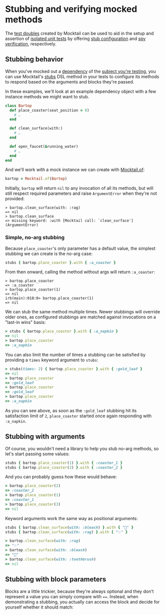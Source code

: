 # Stubbing and verifying mocked methods

The [test doubles](support/glossary.md#test-double) created by Mocktail can be used to aid in the setup and
assertion of [isolated unit tests](support/glossary.md#isolated-unit-testing)
by offering [stub configuration](support/glossary.md#stub) and [spy
verification](support/glossary.md#spy), respectively.

## Stubbing behavior

When you've mocked out a [dependency](support/glossary.md#dependency) of the
[subject you're testing](support/glossary.md#subject-under-test), you can use
Mocktail's [stubs](support/api.md#mocktailstubs) DSL method in your tests to
configure its methods to respond based on the arguments and blocks they're
passed.

In these examples, we'll look at an example dependency object with a few
instance methods we might want to stub.

```ruby
class Bartop
  def place_coaster(seat_position = 0)
    # …
  end

  def clean_surface(with:)
    # …
  end

  def open_faucet(&running_water)
    # …
  end
end
```

And we'll work with a mock instance we can create with [Mocktail.of](support/api.md#mocktailof):

```ruby
bartop = Mocktail.of(Bartop)
```

Initially, `bartop` will return `nil` to any invocation of all its methods,
but will still respect required parameters and raise `ArgumentError` when
they're not provided:

```
> bartop.clean_surface(with: :rag)
=> nil
> bartop.clean_surface
=> missing keyword: :with [Mocktail call: `clean_surface'] (ArgumentError)
```

### Simple, no-arg stubbing

Because `place_coaster`'s only parameter has a default value, the simplest
stubbing we can create is the no-arg case:

```ruby
stubs { bartop.place_coaster }.with { :a_coaster }
```

From then onward, calling the method without args will return `:a_coaster`:

```
> bartop.place_coaster
=> :a_coaster
> bartop.place_coaster(1)
=> nil
irb(main):018:0> bartop.place_coaster(1)
=> nil
```

We can stub the same method multiple times. Newer stubbings will override older
ones, as configured stubbings are matched against invocations on a "last-in
wins" basis:

```ruby
> stubs { bartop.place_coaster }.with { :a_napkin }
=> nil
> bartop.place_coaster
=> :a_napkin
```

You can also limit the number of times a stubbing can be satisfied by providing
a `times` keyword argument to `stubs`:

```ruby
> stubs(times: 2) { bartop.place_coaster }.with { :gold_leaf }
=> nil
> bartop.place_coaster
=> :gold_leaf
> bartop.place_coaster
=> :gold_leaf
> bartop.place_coaster
=> :a_napkin
```

As you can see above, as soon as the `:gold_leaf` stubbing hit its satisfaction
limit of `2`, `place_coaster` started once again responding with `:a_napkin`.

## Stubbing with arguments

Of course, you wouldn't need a library to help you stub no-arg methods, so let's
start passing some values:

```ruby
stubs { bartop.place_coaster(1) }.with { :coaster_1 }
stubs { bartop.place_coaster(2) }.with { :coaster_2 }
```

And you can probably guess how these would behave:

```ruby
> bartop.place_coaster(2)
=> :coaster_2
> bartop.place_coaster(1)
=> :coaster_1
> bartop.place_coaster(3)
=> nil
```

Keyword arguments work the same way as positional arguments:

```ruby
stubs { bartop.clean_surface(with: :bleach) }.with { "👃" }
stubs { bartop.clean_surface(with: :rag) }.with { "✨" }

> bartop.clean_surface(with: :rag)
=> "✨"
> bartop.clean_surface(with: :bleach)
=> "👃"
> bartop.clean_surface(with: :toothbrush)
=> nil
```

## Stubbing with block parameters

Blocks are a little trickier, because they're always optional and they don't
represent a value you can simply compare with `==`. Instead, when demonstrating
a stubbing, you actually can access the block and decide for yourself whether
it should match:

```ruby
```

